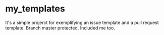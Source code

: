 # my_templates
It's a simple projerct for exemplifying an issue template and a  pull request template.
Branch master protected.
Included me too.
